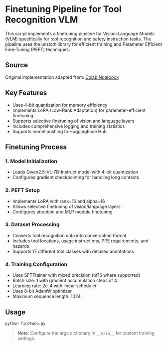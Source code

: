 # Finetuning Pipeline for Tool Recognition VLM

This script implements a finetuning pipeline for Vision-Language Models (VLM) specifically
for tool recognition and safety instruction tasks. The pipeline uses the unsloth library
for efficient training and Parameter Efficient Fine-Tuning (PEFT) techniques.

## Source 
Original implementation adapted from:
[Colab Notebook](https://colab.research.google.com/drive/1j0N4XTY1zXXy7mPAhOC1_gMYZ2F2EBlk?usp=sharing)

## Key Features
* Uses 4-bit quantization for memory efficiency
* Implements LoRA (Low-Rank Adaptation) for parameter-efficient finetuning
* Supports selective finetuning of vision and language layers
* Includes comprehensive logging and training statistics
* Supports model pushing to HuggingFace Hub

## Finetuning Process

### 1. Model Initialization
* Loads Qwen2.5-VL-7B-Instruct model with 4-bit quantization
* Configures gradient checkpointing for handling long contexts

### 2. PEFT Setup
* Implements LoRA with rank=16 and alpha=16
* Allows selective finetuning of vision/language layers
* Configures attention and MLP module finetuning

### 3. Dataset Processing
* Converts tool recognition data into conversation format
* Includes tool locations, usage instructions, PPE requirements, and hazards
* Supports 17 different tool classes with detailed annotations

### 4. Training Configuration
* Uses SFTTrainer with mixed precision (bf16 where supported)
* Batch size: 1 with gradient accumulation steps of 4
* Learning rate: 2e-4 with linear scheduler
* Uses 8-bit AdamW optimizer
* Maximum sequence length: 1024

## Usage
```bash
python finetune.py
```

> **Note**: Configure the args dictionary in `__main__` for custom training settings.